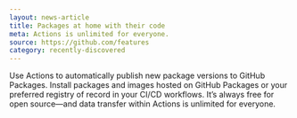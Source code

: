 ```yaml
---
layout: news-article
title: Packages at home with their code
meta: Actions is unlimited for everyone.
source: https://github.com/features
category: recently-discovered
---
```


Use Actions to automatically publish new package versions to GitHub Packages. Install packages and images hosted on GitHub Packages or your preferred registry of record in your CI/CD workflows. It’s always free for open source—and data transfer within Actions is unlimited for everyone.